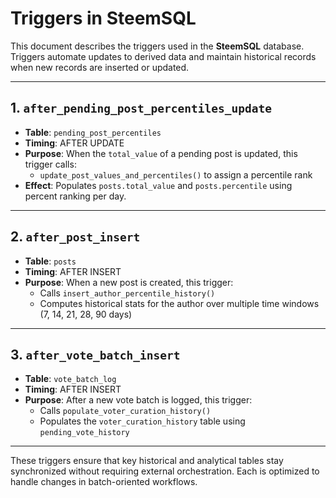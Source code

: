 # Triggers in SteemSQL

This document describes the triggers used in the **SteemSQL** database. Triggers automate updates to derived data and maintain historical records when new records are inserted or updated.

---

## 1. `after_pending_post_percentiles_update`
- **Table**: `pending_post_percentiles`
- **Timing**: AFTER UPDATE
- **Purpose**: When the `total_value` of a pending post is updated, this trigger calls:
  - `update_post_values_and_percentiles()` to assign a percentile rank
- **Effect**: Populates `posts.total_value` and `posts.percentile` using percent ranking per day.

---

## 2. `after_post_insert`
- **Table**: `posts`
- **Timing**: AFTER INSERT
- **Purpose**: When a new post is created, this trigger:
  - Calls `insert_author_percentile_history()`
  - Computes historical stats for the author over multiple time windows (7, 14, 21, 28, 90 days)

---

## 3. `after_vote_batch_insert`
- **Table**: `vote_batch_log`
- **Timing**: AFTER INSERT
- **Purpose**: After a new vote batch is logged, this trigger:
  - Calls `populate_voter_curation_history()`
  - Populates the `voter_curation_history` table using `pending_vote_history`

---

These triggers ensure that key historical and analytical tables stay synchronized without requiring external orchestration. Each is optimized to handle changes in batch-oriented workflows.

